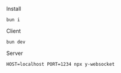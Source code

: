 Install
```
bun i
```

Client
```
bun dev
```

Server 
```
HOST=localhost PORT=1234 npx y-websocket
```